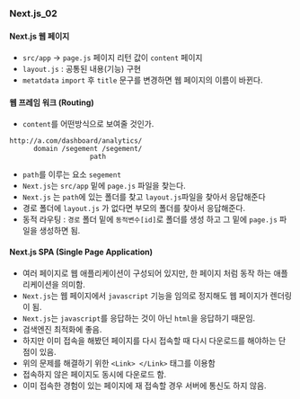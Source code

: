 ### Next.js_02

#### Next.js 웹 페이지
- `src/app` -> `page.js` 페이지 리턴 값이 `content` 페이지
- `layout.js` : 공통된 내용(기능) 구현
- `metatdata` `import` 후 `title` 문구를 변경하면 웹 페이지의 이름이 바뀐다.

#### 웹 프레임 워크 (Routing)
- `content`를 어떤방식으로 보여줄 것인가.
```
http://a.com/dashboard/analytics/
      domain /segement /segement/
                    path
```
- `path`를 이루는 요소 `segement`
- `Next.js`는 `src/app` 밑에 `page.js` 파일을 찾는다.
- `Next.js` 는 `path`에 있는 폴더를 찾고 `layout.js`파일을 찾아서 응답해준다
- 경로 폴더에 `layout.js` 가 없다면 부모의 폴더를 찾아서 응답해준다.
- 동적 라우팅 : `경로` 폴더 밑에 `동적변수[id]`로 폴더를 생성 하고 그 밑에 `page.js` 파일을 생성하면 됨.

#### Next.js SPA (Single Page Application)
- 여러 페이지로 웹 애플리케이션이 구성되어 있지만, 한 페이지 처럼 동작 하는 애플리케이션을 의미함.
- `Next.js`는 웹 페이지에서 `javascript` 기능을 임의로 정지해도 웹 페이지가 렌더링이 됨.
- `Next.js`는 `javascript`를 응답하는 것이 아닌 `html`을 응답하기 때문임.
- 검색엔진 최적화에 좋음.
- 하지만 이미 접속을 해봤던 페이지를 다시 접속할 때 다시 다운로드를 해야하는 단점이 있음.
- 위의 문제를 해결하기 위한 `<Link> </Link>` 태그를 이용함
- 접속하지 않은 페이지도 동시에 다운로드 함.
- 이미 접속한 경험이 있는 페이지에 재 접속할 경우 서버에 통신도 하지 않음.
